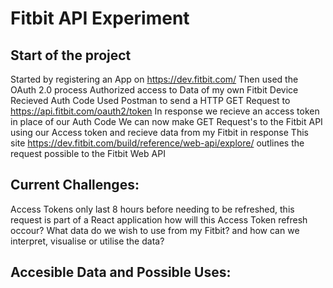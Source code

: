 # Fitbit API Experiment

## Start of the project

Started by registering an App on https://dev.fitbit.com/
Then used the OAuth 2.0 process
Authorized access to Data of my own Fitbit Device
Recieved Auth Code 
Used Postman to send a HTTP GET Request to https://api.fitbit.com/oauth2/token
In response we recieve an access token in place of our Auth Code
We can now make GET Request's to the Fitbit API using our Access token and recieve data from my Fitbit in response
This site https://dev.fitbit.com/build/reference/web-api/explore/ outlines the request possible to the Fitbit Web API

## Current Challenges:
Access Tokens only last 8 hours before needing to be refreshed, this request is part of a React application how will this Access Token refresh occour?
What data do we wish to use from my Fitbit? and how can we interpret, visualise or utilise the data?


## Accesible Data and Possible Uses:

